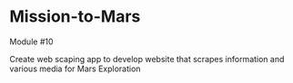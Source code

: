 # Mission-to-Mars
Module #10

Create web scaping app to develop website that scrapes information and various media for Mars Exploration